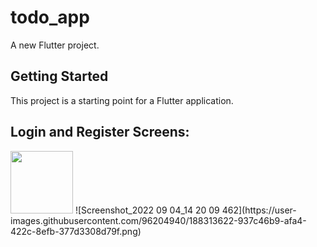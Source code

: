 # todo_app

A new Flutter project.

## Getting Started

This project is a starting point for a Flutter application.

## Login and Register Screens:
<img src="[https://your-image-url.type](https://user-images.githubusercontent.com/96204940/188313614-8149dd2e-c35d-4522-acc1-f1df5c0ded3c.png)" width="100" height="100">
![Screenshot_2022 09 04_14 20 09 462](https://user-images.githubusercontent.com/96204940/188313622-937c46b9-afa4-422c-8efb-377d3308d79f.png)
